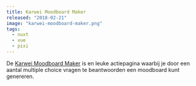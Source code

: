 ```yaml
---
title: Karwei Moodboard Maker
released: "2018-02-21"
image: "karwei-moodboard-maker.png"
tags:
  - nuxt
  - vue
  - pixi
---
```


De [Karwei Moodboard Maker](https://inspiratie.karwei.nl/moodboard-maker/) is en leuke actiepagina waarbij je door een aantal multiple choice vragen te beantwoorden een moodboard kunt genereren.
